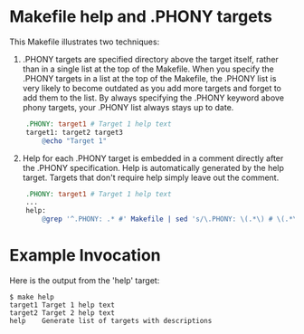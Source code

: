 # Makefile help and .PHONY targets

This Makefile illustrates two techniques:

1. .PHONY targets are specified directory above the target itself, rather than in a single list at the top of the Makefile. When you specify the .PHONY targets in a list at the top of the Makefile, the .PHONY list is very likely to become outdated as you add more targets and forget to add them to the list. By always specifying the .PHONY keyword above phony targets, your .PHONY list always stays up to date.

```Makefile
    .PHONY: target1 # Target 1 help text
    target1: target2 target3
        @echo "Target 1"
```

2. Help for each .PHONY target is embedded in a comment directly after the .PHONY specification. Help is automatically generated by the help target. Targets that don't require help simply leave out the comment.

```Makefile
    .PHONY: target1 # Target 1 help text
    ...
    help:
        @grep '^.PHONY: .* #' Makefile | sed 's/\.PHONY: \(.*\) # \(.*\)/\1 \2/'
```
# Example Invocation

Here is the output from the 'help' target:

    $ make help
    target1	Target 1 help text
    target2	Target 2 help text
    help	Generate list of targets with descriptions
